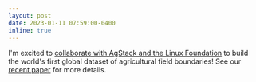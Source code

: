 ```yaml
---
layout: post
date: 2023-01-11 07:59:00-0400
inline: true
---
```


I'm excited to [collaborate with AgStack and the Linux Foundation](https://www.prnewswire.com/news-releases/the-linux-foundations-agstack-project-to-build-worlds-first-global-dataset-of-agricultural-field-boundaries-301704612.html) to build the world's first global dataset of agricultural field boundaries! See our [recent paper](https://www.mdpi.com/2072-4292/14/22/5738) for more details.
